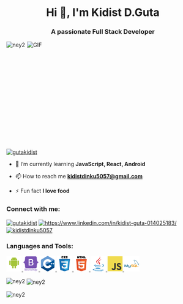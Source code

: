 <h1 align="center">Hi 👋, I'm Kidist D.Guta</h1>
<h3 align="center">A passionate Full Stack Developer</h3>
<img align="right" alt="GIF" src="https://miro.medium.com/max/1600/0*K2WLMTExLyida7OR.gif" raw="true" width="450" height="280" />

<p align="left"> <img src="https://komarev.com/ghpvc/?username=ney2&label=Profile%20views&color=0e75b6&style=flat" alt="ney2" /> </p>

<p align="left"> <a href="https://twitter.com/gutakidist" target="blank"><img src="https://img.shields.io/twitter/follow/gutakidist?logo=twitter&style=for-the-badge" alt="gutakidist" /></a> </p>

- 🌱 I’m currently learning **JavaScript, React, Android**

- 📫 How to reach me **kidistdinku5057@gmail.com**

- ⚡ Fun fact **I love food**

<h3 align="left">Connect with me:</h3>
<p align="left">
<a href="https://twitter.com/gutakidist" target="blank"><img align="center" src="https://raw.githubusercontent.com/rahuldkjain/github-profile-readme-generator/master/src/images/icons/Social/twitter.svg" alt="gutakidist" height="30" width="40" /></a>
<a href="https://linkedin.com/in/https://www.linkedin.com/in/kidist-guta-014025183/" target="blank"><img align="center" src="https://raw.githubusercontent.com/rahuldkjain/github-profile-readme-generator/master/src/images/icons/Social/linked-in-alt.svg" alt="https://www.linkedin.com/in/kidist-guta-014025183/" height="30" width="40" /></a>
<a href="https://www.hackerrank.com/kidistdinku5057" target="blank"><img align="center" src="https://raw.githubusercontent.com/rahuldkjain/github-profile-readme-generator/master/src/images/icons/Social/hackerrank.svg" alt="kidistdinku5057" height="30" width="40" /></a>
</p>

<h3 align="left">Languages and Tools:</h3>
<p align="left"> <a href="https://developer.android.com" target="_blank" rel="noreferrer"> <img src="https://raw.githubusercontent.com/devicons/devicon/master/icons/android/android-original-wordmark.svg" alt="android" width="40" height="40"/> </a> <a href="https://getbootstrap.com" target="_blank" rel="noreferrer"> <img src="https://raw.githubusercontent.com/devicons/devicon/master/icons/bootstrap/bootstrap-plain-wordmark.svg" alt="bootstrap" width="40" height="40"/> </a> <a href="https://www.w3schools.com/cpp/" target="_blank" rel="noreferrer"> <img src="https://raw.githubusercontent.com/devicons/devicon/master/icons/cplusplus/cplusplus-original.svg" alt="cplusplus" width="40" height="40"/> </a> <a href="https://www.w3schools.com/css/" target="_blank" rel="noreferrer"> <img src="https://raw.githubusercontent.com/devicons/devicon/master/icons/css3/css3-original-wordmark.svg" alt="css3" width="40" height="40"/> </a> <a href="https://www.w3.org/html/" target="_blank" rel="noreferrer"> <img src="https://raw.githubusercontent.com/devicons/devicon/master/icons/html5/html5-original-wordmark.svg" alt="html5" width="40" height="40"/> </a> <a href="https://www.java.com" target="_blank" rel="noreferrer"> <img src="https://raw.githubusercontent.com/devicons/devicon/master/icons/java/java-original.svg" alt="java" width="40" height="40"/> </a> <a href="https://developer.mozilla.org/en-US/docs/Web/JavaScript" target="_blank" rel="noreferrer"> <img src="https://raw.githubusercontent.com/devicons/devicon/master/icons/javascript/javascript-original.svg" alt="javascript" width="40" height="40"/> </a> <a href="https://www.mysql.com/" target="_blank" rel="noreferrer"> <img src="https://raw.githubusercontent.com/devicons/devicon/master/icons/mysql/mysql-original-wordmark.svg" alt="mysql" width="40" height="40"/> </a> </p>

<p><img align="left" src="https://github-readme-stats.vercel.app/api/top-langs?username=ney2&show_icons=true&locale=en&layout=compact" alt="ney2" /></p>

<p>&nbsp;<img align="center" src="https://github-readme-stats.vercel.app/api?username=ney2&show_icons=true&locale=en" alt="ney2" /></p>

<p><img align="center" src="https://github-readme-streak-stats.herokuapp.com/?user=ney2&" alt="ney2" /></p>
